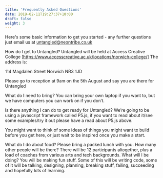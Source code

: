 ```yaml
---
title: 'Frequently Asked Questions'
date: 2019-02-11T19:27:37+10:00
draft: false
weight: 3
---
```


Here's some basic information to get you started - any further questions just email us at untangled@neontribe.co.uk  <br>

How do I get to Untangled?
Untangled will be held at Access Creative College [https://www.accesscreative.ac.uk/locations/norwich-college/]
The address is:

 114 Magdalen Street
Norwich
NR3 1JD

Please go to reception at 9am on the 5th August and say you are there for Untangled

What do I need to bring?
You can bring your own laptop if you want to, but we have computers you can work on if you don’t.

Is there anything I can do to get ready for Untangled?
We’re going to be using a javascript framework called P5.js, if you want to read about it/see some examples/try it out please have a read about P5.js above.

You might want to think of some ideas of things you might want to build before you get here, or just wait to be inspired once you make a start.

What do I do about food?
Please bring a packed lunch with you.
How many other people will be there?
There will be 12 participants altogether, plus a load of coaches from various arts and tech backgrounds.
What will I be doing?
You will be making fun stuff. Some of this will be writing code, some of it will be talking, designing, planning, breaking stuff, failing, succeeding and hopefully lots of learning.
